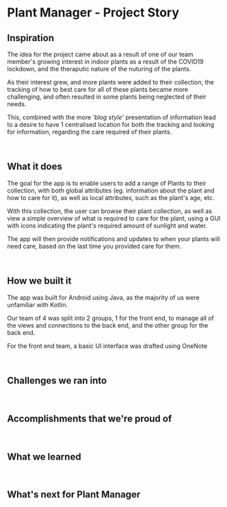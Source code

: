 # Plant Manager - Project Story

## Inspiration
The idea for the project came about as a result of one of our team member's growing interest in indoor plants as a result of the COVID19 lockdown, and the theraputic nature of the nuturing of the plants. 

As their interest grew, and more plants were added to their collection, the tracking of how to best care for all of these plants became more challenging, and often resulted in some plants being neglected of their needs. 

This, combined with the more *'blog style'* presentation of information lead to a desire to have 1 centralised location for both the tracking and looking for information, regarding the care required of their plants.

<br>

## What it does
The goal for the app is to enable users to add a range of Plants to their collection, with both global attributes (eg. information about the plant and how to care for it), as well as local attributes, such as the plant's age, etc.

With this collection, the user can browse their plant collection, as well as view a simple overview of what is required to care for the plant, using a GUI with icons indicating the plant's required amount of sunlight and water.

The app will then provide notifications and updates to when your plants will need care, based on the last time you provided care for them.

<br>

## How we built it

The app was built for Android using Java, as the majority of us were unfamiliar with Kotlin.

Our team of 4 was split into 2 groups, 1 for the front end, to manage all of the views and connections to the back end, and the other group for the back end.

For the front end team, a basic UI interface was drafted using OneNote

<br>

## Challenges we ran into

<br>

## Accomplishments that we're proud of

<br>

## What we learned

<br>

## What's next for Plant Manager

<br>


